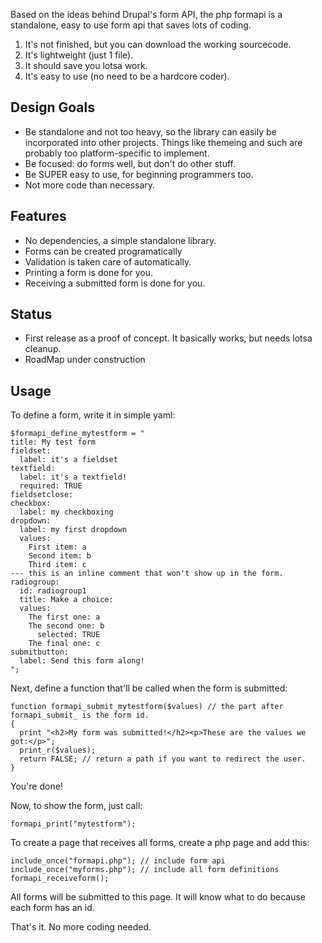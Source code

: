 Based on the ideas behind Drupal's form API, the php formapi is a standalone, easy to use form api that saves lots of coding.

  1. It's not finished, but you can download the working sourcecode.
  1. It's lightweight (just 1 file).
  1. It should save you lotsa work.
  1. It's easy to use (no need to be a hardcore coder).

## Design Goals ##
  * Be standalone and not too heavy, so the library can easily be incorporated into other projects. Things like themeing and such are probably too platform-specific to implement.
  * Be focused: do forms well, but don't do other stuff.
  * Be SUPER easy to use, for beginning programmers too.
  * Not more code than necessary.

## Features ##
  * No dependencies, a simple standalone library.
  * Forms can be created programatically
  * Validation is taken care of automatically.
  * Printing a form is done for you.
  * Receiving a submitted form is done for you.

## Status ##
  * First release as a proof of concept. It basically works, but needs lotsa cleanup.
  * RoadMap under construction


## Usage ##
To define a form, write it in simple yaml:
```
$formapi_define_mytestform = "
title: My test form
fieldset:
  label: it's a fieldset
textfield: 
  label: it's a textfield!
  required: TRUE
fieldsetclose:
checkbox: 
  label: my checkboxing
dropdown:
  label: my first dropdown
  values:
    First item: a
    Second item: b
    Third item: c
--- this is an inline comment that won't show up in the form.
radiogroup:
  id: radiogroup1
  title: Make a choice:
  values:
    The first one: a
    The second one: b
      selected: TRUE
    The final one: c
submitbutton:
  label: Send this form along!
";
```

Next, define a function that'll be called when the form is submitted:

```
function formapi_submit_mytestform($values) // the part after formapi_submit_ is the form id.
{
  print "<h2>My form was submitted!</h2><p>These are the values we got:</p>";
  print_r($values);
  return FALSE; // return a path if you want to redirect the user.
}
```

You're done!

Now, to show the form, just call:

```
formapi_print("mytestform");
```

To create a page that receives all forms, create a php page and add this:

```
include_once("formapi.php"); // include form api
include_once("myforms.php"); // include all form definitions
formapi_receiveform();
```

All forms will be submitted to this page. It will know what to do because each form has an id.

That's it. No more coding needed.